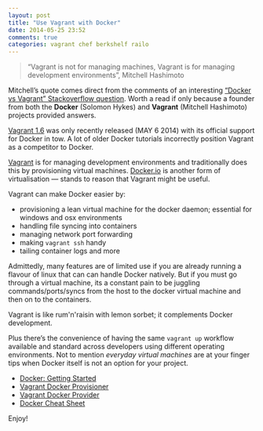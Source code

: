 ```yaml
---
layout: post
title: "Use Vagrant with Docker"
date: 2014-05-25 23:52
comments: true
categories: vagrant chef berkshelf railo
---
```


> “Vagrant is not for managing machines, Vagrant is for managing development environments”, Mitchell Hashimoto

Mitchell’s quote comes direct from the comments of an interesting [“Docker vs Vagrant” Stackoverflow question](http://stackoverflow.com/questions/16647069/should-i-use-vagrant-or-docker-io-for-creating-an-isolated-environment). Worth a read if only because a founder from both the **Docker** (Solomon Hykes) and **Vagrant** (Mitchell Hashimoto) projects provided answers.

<!--more-->

[Vagrant 1.6](https://www.vagrantup.com/blog/vagrant-1-6.html) was only recently released (MAY 6 2014) with its official support for Docker in tow. A lot of older Docker tutorials incorrectly position Vagrant as a competitor to Docker.

[Vagrant](https://www.vagrantup.com) is for managing development environments and traditionally does this by provisioning virtual machines. [Docker.io](https://www.docker.io) is another form of virtualisation — stands to reason that Vagrant might be useful.

Vagrant can make Docker easier by:

- provisioning a lean virtual machine for the docker daemon; essential for windows and osx environments
- handling file syncing into containers
- managing network port forwarding
- making `vagrant ssh` handy
- tailing container logs and more

Admittedly, many features are of limited use if you are already running a flavour of linux that can can handle Docker natively. But if you must go through a virtual machine, its a constant pain to be juggling commands/ports/syncs from the host to the docker virtual machine and then on to the containers. 

Vagrant is like rum'n'raisin with lemon sorbet; it complements Docker development.

Plus there’s the convenience of having the same `vagrant up` workflow available and standard across developers using different operating environments. Not to mention *everyday virtual machines* are at your finger tips when Docker itself is not an option for your project.

- [Docker: Getting Started](https://www.docker.io/gettingstarted/)
- [Vagrant Docker Provisioner](http://docs.vagrantup.com/v2/docker/basics.html)
- [Vagrant Docker Provider](http://docs.vagrantup.com/v2/docker/basics.html)
- [Docker Cheat Sheet](https://gist.github.com/wsargent/7049221)

Enjoy!